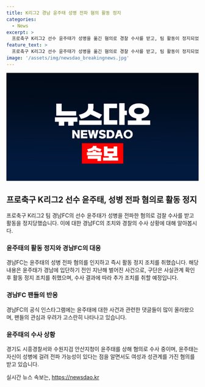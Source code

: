 ```yaml
---
title: K리그2 경남 윤주태 성병 전파 혐의 활동 정지
categories:
  - News
excerpt: >
  프로축구 K리그2 선수 윤주태가 성병을 옮긴 혐의로 경찰 수사를 받고, 팀 활동이 정지되었다. 경남FC는 윤주태의 활동을 중지했고, 한국프로축구연맹은 경남FC와 윤주태에게 경위서 제출을 요구하고 있다. 윤주태는 성병 전파 가능성을 알면서도 여성과 성관계를 가진 혐의를 받고 있으며, 이에 대한 수사가 진행 중이다. 현재 사건에 대한 구단 및 윤주태의 입장을 점검 중이다.
feature_text: >
  프로축구 K리그2 선수 윤주태가 성병을 옮긴 혐의로 경찰 수사를 받고, 팀 활동이 정지되었다. 경남FC는 윤주태의 활동을 중지했고, 한국프로축구연맹은 경남FC와 윤주태에게 경위서 제출을 요구하고 있다. 윤주태는 성병 전파 가능성을 알면서도 여성과 성관계를 가진 혐의를 받고 있으며, 이에 대한 수사가 진행 중이다. 현재 사건에 대한 구단 및 윤주태의 입장을 점검 중이다.
image: '/assets/img/newsdao_breakingnews.jpg'
---
```


<p><img src="/assets/img/newsdao_breakingnews.jpg" alt="firstkoreanews 속보" /></p>

<h2 data-ke-size="size26">프로축구 K리그2 선수 윤주태, 성병 전파 혐의로 활동 정지</h2>

<p data-ke-size="size16">프로축구 K리그2 팀 경남FC의 선수 윤주태가 성병을 전파한 혐의로 검찰 수사를 받고 활동을 정지당했습니다. 이에 대한 경남FC의 조치와 경찰의 수사 상황에 대해 알아봅시다.</p>

<h3>윤주태의 활동 정지와 경남FC의 대응</h3>

<p data-ke-size="size16">경남FC는 윤주태의 성병 전파 혐의를 인지하고 즉시 활동 정지 조치를 취했습니다. 해당 내용은 윤주태가 경남에 입단하기 전인 지난해 벌어진 사건으로, 구단은 사실관계 확인 후 활동 정지 조치를 취했으며, 수사 결과에 따라 추가 조치를 취할 예정입니다.</p>

<h3>경남FC 팬들의 반응</h3>

<p data-ke-size="size16">경남FC의 공식 인스타그램에는 윤주태에 대한 사건과 관련한 댓글들이 많이 올라왔으며, 팬들의 관심과 우려가 고스란히 나타나고 있습니다.</p>

<h3>윤주태의 수사 상황</h3>

<p data-ke-size="size16">경기도 시흥경찰서와 수원지검 안산지청이 윤주태를 상해 혐의로 수사 중이며, 윤주태는 자신이 성병에 걸려 전파 가능성이 있다는 점을 알면서도 여성과 성관계를 가진 혐의를 받고 있습니다.</p>
실시간 뉴스 속보는, <a href="https://newsdao.kr" rel="dofollow">https://newsdao.kr</a>


